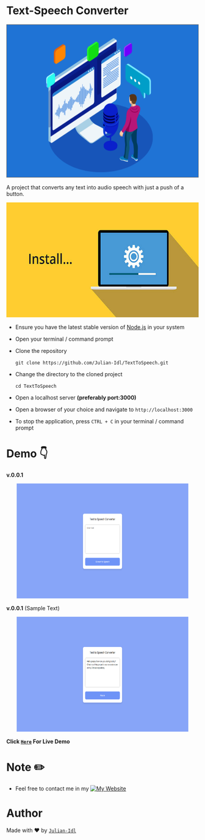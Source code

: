 # **Text-Speech Converter**

<p align = "center"><img src = "./assets/images/6_m_1_efec69ffb1.png" height = 400 alt = "Wallet Icon"></p>

A project that converts any text into audio speech with just a push of a button.


<p align = "center"><img src = "./assets/images/istockphoto-615991428-612x612.jpg" height = 300 alt = "SetUp Icon"></p>

- Ensure you have the latest stable version of [Node.js](https://nodejs.dev/en/learn/how-to-install-nodejs/) in your system

- Open your terminal / command prompt

- Clone the repository 
    ```
    git clone https://github.com/Julian-Idl/TextToSpeech.git
    ```
- Change the directory to the cloned project

    ```
    cd TextToSpeech
    ```
- Open a localhost server **(preferably port:3000)**

- Open a browser of your choice and navigate to  `http://localhost:3000`

- To stop the application, press `CTRL + C` in your terminal / command prompt

# Demo 👇

**v.0.0.1**


<p align = "center"><img src = "./assets/images/DefaultPreview.png" height = 300 width = 450 alt = "AITranscriber Snapshotv1"></p>

**v.0.0.1** (Sample Text)
<p align = "center"><img src = "./assets/images/TextPreview.png" height = 300 width = 450 alt = "AITranscriber Snapshot v1"></p>

**Click [`Here`](https://text2speech.julianidl.repl.co) For Live Demo**

# Note ✏️

- Feel free to contact me in my  [![My Website](https://img.shields.io/website?down_color=Red&down_message=Offline&style=for-the-badge&up_color=Green&up_message=Online&url=https%3A%2F%2Fjulian-idl.codes)](https://julian-idl.codes)

# Author

Made with ♥ by [`Julian-Idl`](https://julian-idl.codes)

